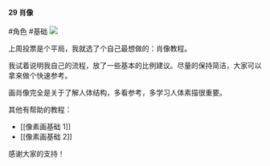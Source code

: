 #### 29  肖像
#角色 #基础
![](assets/tutorials/t29/portrait.gif)

  上周投票是个平局，我就选了个自己最想做的：肖像教程。

  我试着说明我自己的流程，放了一些基本的比例建议。尽量的保持简洁，大家可以拿来做个快速参考。

  画肖像完全是关于了解人体结构，多看参考，多学习人体素描很重要。

  其他有帮助的教程：
  - [[像素画基础 1]]
  - [[像素画基础 2]]

  感谢大家的支持！